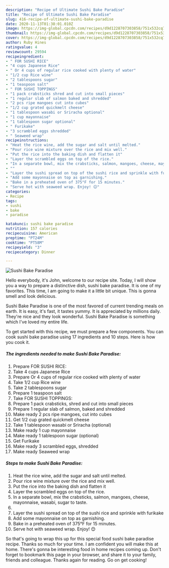 ```yaml
---
description: "Recipe of Ultimate Sushi Bake Paradise"
title: "Recipe of Ultimate Sushi Bake Paradise"
slug: 416-recipe-of-ultimate-sushi-bake-paradise
date: 2020-11-13T01:38:01.010Z
image: https://img-global.cpcdn.com/recipes/d9d1228707303858/751x532cq70/sushi-bake-paradise-recipe-main-photo.jpg
thumbnail: https://img-global.cpcdn.com/recipes/d9d1228707303858/751x532cq70/sushi-bake-paradise-recipe-main-photo.jpg
cover: https://img-global.cpcdn.com/recipes/d9d1228707303858/751x532cq70/sushi-bake-paradise-recipe-main-photo.jpg
author: Ruby Hines
ratingvalue: 4
reviewcount: 29594
recipeingredient:
- " FOR SUSHI RICE"
- "4 cups Japanese Rice"
- " Or 4 cups of regular rice cooked with plenty of water"
- "1/2 cup Rice wine"
- "2 tablespoons sugar"
- "1 teaspoon salt"
- " FOR SUSHI TOPPINGS"
- "1 pack crabsticks shred and cut into small pieces"
- "1 regular slab of salmon baked and shredded"
- "2 pcs ripe mangoes cut into cubes"
- "1/2 cup grated quickmelt cheese"
- "1 tablespoon wasabi or Sriracha optional"
- "1 cup mayonnaise"
- "1 tablespoon sugar optional"
- " Furikake"
- "3 scrambled eggs shredded"
- " Seaweed wrap"
recipeinstructions:
- "Heat the rice wine, add the sugar and salt until melted."
- "Pour rice wine mixture over the rice and mix well."
- "Put the rice into the baking dish and flatten it"
- "Layer the scrambled eggs on top of the rice."
- "In a separate bowl, mix the crabsticks, salmon, mangoes, cheese, mayonnaise, wasabi, sugar to taste."
- ""
- "Layer the sushi spread on top of the sushi rice and sprinkle with furikake"
- "Add some mayonnaise on top as garnishing."
- "Bake in a preheated oven of 375°F for 15 minutes."
- "Serve hot with seaweed wrap. Enjoy! 😊"
categories:
- Recipe
tags:
- sushi
- bake
- paradise

katakunci: sushi bake paradise 
nutrition: 157 calories
recipecuisine: American
preptime: "PT24M"
cooktime: "PT58M"
recipeyield: "3"
recipecategory: Dinner

---
```



![Sushi Bake Paradise](https://img-global.cpcdn.com/recipes/d9d1228707303858/751x532cq70/sushi-bake-paradise-recipe-main-photo.jpg)

Hello everybody, it's John, welcome to our recipe site. Today, I will show you a way to prepare a distinctive dish, sushi bake paradise. It is one of my favorites. This time, I am going to make it a little bit unique. This is gonna smell and look delicious.



Sushi Bake Paradise is one of the most favored of current trending meals on earth. It is easy, it's fast, it tastes yummy. It is appreciated by millions daily. They're nice and they look wonderful. Sushi Bake Paradise is something which I've loved my entire life.


To get started with this recipe, we must prepare a few components. You can cook sushi bake paradise using 17 ingredients and 10 steps. Here is how you cook it.

<!--inarticleads1-->

##### The ingredients needed to make Sushi Bake Paradise:

1. Prepare  FOR SUSHI RICE:
1. Take 4 cups Japanese Rice
1. Prepare  Or 4 cups of regular rice cooked with plenty of water
1. Take 1/2 cup Rice wine
1. Take 2 tablespoons sugar
1. Prepare 1 teaspoon salt
1. Take  FOR SUSHI TOPPINGS:
1. Prepare 1 pack crabsticks, shred and cut into small pieces
1. Prepare 1 regular slab of salmon, baked and shredded
1. Make ready 2 pcs ripe mangoes, cut into cubes
1. Get 1/2 cup grated quickmelt cheese
1. Take 1 tablespoon wasabi or Sriracha (optional)
1. Make ready 1 cup mayonnaise
1. Make ready 1 tablespoon sugar (optional)
1. Get  Furikake
1. Make ready 3 scrambled eggs, shredded
1. Make ready  Seaweed wrap




<!--inarticleads2-->

##### Steps to make Sushi Bake Paradise:

1. Heat the rice wine, add the sugar and salt until melted.
1. Pour rice wine mixture over the rice and mix well.
1. Put the rice into the baking dish and flatten it
1. Layer the scrambled eggs on top of the rice.
1. In a separate bowl, mix the crabsticks, salmon, mangoes, cheese, mayonnaise, wasabi, sugar to taste.
1. 
1. Layer the sushi spread on top of the sushi rice and sprinkle with furikake
1. Add some mayonnaise on top as garnishing.
1. Bake in a preheated oven of 375°F for 15 minutes.
1. Serve hot with seaweed wrap. Enjoy! 😊




So that's going to wrap this up for this special food sushi bake paradise recipe. Thanks so much for your time. I am confident you will make this at home. There's gonna be interesting food in home recipes coming up. Don't forget to bookmark this page in your browser, and share it to your family, friends and colleague. Thanks again for reading. Go on get cooking!
